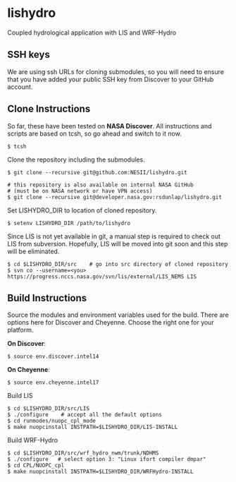 # lishydro
Coupled hydrological application with LIS and WRF-Hydro

## SSH keys
We are using ssh URLs for cloning submodules, so you will
need to ensure that you have added your public SSH key from
Discover to your GitHub account.

## Clone Instructions
So far, these have been tested on **NASA Discover**.
All instructions and scripts are based on tcsh, so go
ahead and switch to it now.
```
$ tcsh
```

Clone the repository including the submodules. 
```
$ git clone --recursive git@github.com:NESII/lishydro.git

# this repository is also available on internal NASA GitHub
# (must be on NASA network or have VPN access)
$ git clone --recursive git@developer.nasa.gov:rsdunlap/lishydro.git
```

Set LISHYDRO_DIR to location of cloned repository.
```
$ setenv LISHYDRO_DIR /path/to/lishydro
```

Since LIS is not yet available in git, a manual step is
required to check out LIS from subversion.  Hopefully, LIS
will be moved into git soon and this step will be eliminated.
```
$ cd $LISHYDRO_DIR/src    # go into src directory of cloned repository
$ svn co --username=<you> https://progress.nccs.nasa.gov/svn/lis/external/LIS_NEMS LIS
```

## Build Instructions

Source the modules and environment variables used for the build.
There are options here for Discover and Cheyenne. Choose the
right one for your platform.

**On Discover**:
```
$ source env.discover.intel14 
```

**On Cheyenne**:
```
$ source env.cheyenne.intel17
```

Build LIS
```
$ cd $LISHYDRO_DIR/src/LIS
$ ./configure    # accept all the default options
$ cd runmodes/nuopc_cpl_mode
$ make nuopcinstall INSTPATH=$LISHYDRO_DIR/LIS-INSTALL
```

Build WRF-Hydro
```
$ cd $LISHYDRO_DIR/src/wrf_hydro_nwm/trunk/NDHMS
$ ./configure   # select option 3: "Linux ifort compiler dmpar"
$ cd CPL/NUOPC_cpl
$ make nuopcinstall INSTPATH=$LISHYDRO_DIR/WRFHydro-INSTALL
```
